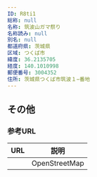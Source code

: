 ```yaml
---
ID: R8ti1
総称: null
名称: 筑波山ガマ祭り
名称読み: null
別名: null
都道府県: 茨城県
区域: つくば市
緯度: 36.2135705
経度: 140.1010998
郵便番号: 3004352
住所: 茨城県つくば市筑波１−番地
---
```


## その他

### 参考URL

| URL | 説明          |
| --- | ------------- |
|     | OpenStreetMap |
